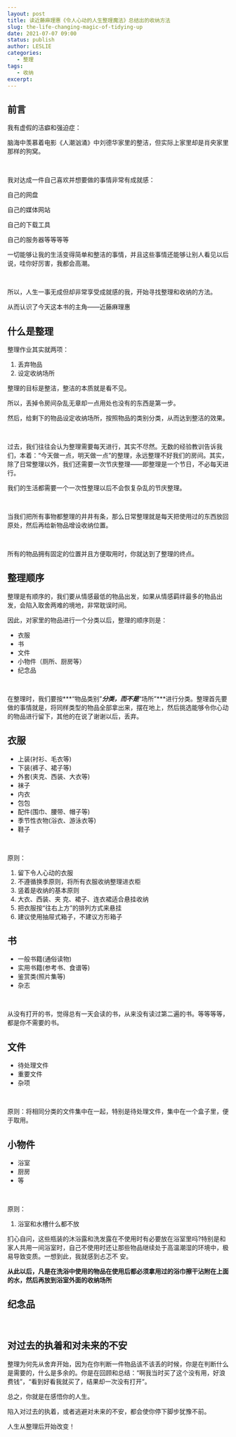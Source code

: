 ```yaml
---
layout: post
title: 读近藤麻理惠《令人心动的人生整理魔法》总结出的收纳方法
slug: the-life-changing-magic-of-tidying-up
date: 2021-07-07 09:00
status: publish
author: LESLIE
categories: 
   - 整理
tags:
   - 收纳
excerpt: 
---
```


## 前言

我有虚假的洁癖和强迫症：

脑海中羡慕着电影《人潮汹涌》中刘德华家里的整洁，但实际上家里却是肖央家里那样的狗窝。  

<br/>


我对达成一件自己喜欢并想要做的事情非常有成就感：

自己的网盘

自己的媒体网站

自己的下载工具

自己的服务器等等等等

一切能够让我的生活变得简单和整洁的事情，并且这些事情还能够让别人看见以后说，哇你好厉害，我都会高潮。  

<br/>

所以，人生一事无成但却非常享受成就感的我，开始寻找整理和收纳的方法。

从而认识了今天这本书的主角——近藤麻理惠


## 什么是整理

整理作业其实就两项：

1. 丢弃物品
2. 设定收纳场所 

整理的目标是整洁，整洁的本质就是看不见。

所以，丢掉令房间杂乱无章却一点用处也没有的东西是第一步。

然后，给剩下的物品设定收纳场所，按照物品的类别分类，从而达到整洁的效果。

<br/>

过去，我们往往会认为整理需要每天进行，其实不尽然。无数的经验教训告诉我们，本着：“今天做一点，明天做一点”的整理，永远整理不好我们的房间。其实，除了日常整理以外，我们还需要一次节庆整理——即整理是一个节日，不必每天进行。

我们的生活都需要一个一次性整理以后不会恢复杂乱的节庆整理。

<br/>

当我们把所有事物都整理的井井有条，那么日常整理就是每天把使用过的东西放回原处，然后再给新物品增设收纳位置。

<br/>

所有的物品拥有固定的位置并且方便取用时，你就达到了整理的终点。

## 整理顺序

整理是有顺序的，我们要从情感最低的物品出发，如果从情感羁绊最多的物品出发，会陷入取舍两难的境地，非常耽误时间。

因此，对家里的物品进行一个分类以后，整理的顺序则是：

- 衣服
- 书
- 文件
- 小物件（厕所、厨房等）
- 纪念品

<br/>

在整理时，我们要按***“物品类别”***分类，而不是***“场所”***进行分类。整理首先要做的事情就是，将同样类型的物品全部拿出来，摆在地上，然后挑选能够令你心动的物品进行留下，其他的在说了谢谢以后，丢弃。

## 衣服

- 上装(衬衫、毛衣等)
- 下装(裤子、裙子等)
- 外套(夹克、西装、大衣等)
- 袜子
- 内衣
- 包包
-  配件(围巾、腰带、帽子等)
- 季节性衣物(浴衣、游泳衣等)
- 鞋子

<br/>

原则：

1. 留下令人心动的衣服
2. 不遵循换季原则，将所有衣服收纳整理进衣柜
3. 竖着是收纳的基本原则
4. 大衣、西装、夹 克、裙子、连衣裙适合悬挂收纳
5. 把衣服按“往右上方”的排列方式来悬挂
6. 建议使用抽屉式箱子，不建议方形箱子

## 书

- 一般书籍(通俗读物)
- 实用书籍(参考书、食谱等)
- 鉴赏类(照片集等)
- 杂志

<br/>

从没有打开的书，觉得总有一天会读的书，从来没有读过第二遍的书。等等等等，都是你不需要的书。

## 文件

- 待处理文件
- 重要文件
- 杂项

<br/>

原则：将相同分类的文件集中在一起，特别是待处理文件，集中在一个盒子里，便于取用。

## 小物件

- 浴室
- 厨房
- 等

<br/>

原则：

1. 浴室和水槽什么都不放

扪心自问，这些瓶装的沐浴露和洗发露在不使用时有必要放在浴室里吗?特别是和家人共用一间浴室时，自己不使用时还让那些物品继续处于高温潮湿的环境中，极易导致变质。一想到此，我就感到忐忑不
安。

**从此以后，凡是在洗浴中使用的物品在使用后都必须拿用过的浴巾擦干沾附在上面的水，然后再放到浴室外面的收纳场所**

## 纪念品

<br/>



## 对过去的执着和对未来的不安

整理为何先从舍弃开始，因为在你判断一件物品该不该丢的时候，你是在判断什么是需要的，什么是多余的。你是在回顾和总结：“啊我当时买了这个没有用，好浪费钱”，“看到好看我就买了，结果却一次没有打开”。

总之，你就是在感悟你的人生。

陷入对过去的执着，或者逃避对未来的不安，都会使你停下脚步犹豫不前。

人生从整理后开始改变！
